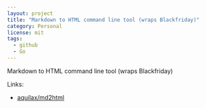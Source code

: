 ```yaml
---
layout: project
title: "Markdown to HTML command line tool (wraps Blackfriday)"
category: Personal
license: mit
tags:
  - github
  - Go
---
```


Markdown to HTML command line tool (wraps Blackfriday)

Links:


* [aquilax/md2html](https://github.com/aquilax/md2html)
